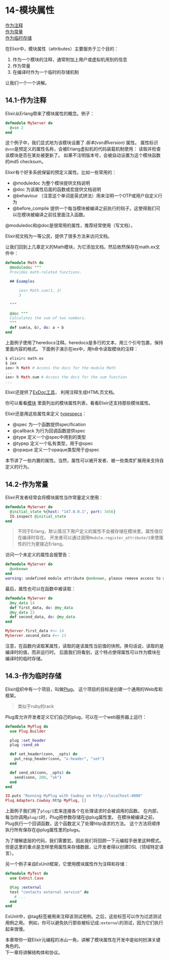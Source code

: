 14-模块属性
===========
[作为注释](#141-%E4%BD%9C%E4%B8%BA%E6%B3%A8%E9%87%8A)    
[作为常量](#142-%E4%BD%9C%E4%B8%BA%E5%B8%B8%E9%87%8F)    
[作为临时存储](#143-%E4%BD%9C%E4%B8%BA%E4%B8%B4%E6%97%B6%E5%AD%98%E5%82%A8)    

在Elixir中，模块属性（attributes）主要服务于三个目的：
  1. 作为一个模块的注释，通常附加上用户或虚拟机用到的信息
  2. 作为常量
  3. 在编译时作为一个临时的存储机制

让我们一个一个讲解。

## 14.1-作为注释
Elixir从Erlang带来了模块属性的概念。例子：
```elixir
defmodule MyServer do
  @vsn 2
end
```  

这个例子中，我们显式地为该模块设置了 _版本(vsn即version)_ 属性。
属性标识```@vsn```是预定义的属性名称，会被Erlang虚拟机的代码装载机制使用：
读取并检查该模块是否在某处被更新了。
如果不注明版本号，会被自动设置为这个模块函数的md5 checksum。

Elixir有个好多系统保留的预定义属性。比如一些常用的：
  - @moduledoc
    为整个模块提供文档说明
  - @doc
    为该属性后面的函数或宏提供文档说明
  - @behaviour
    （注意这个单词是英式拼法）用来注明一个OTP或用户自定义行为
  - @before_compile
    提供一个每当模块被编译之前执行的钩子。这使得我们可以在模块被编译之前往里面注入函数。

@moduledoc和@doc是很常用的属性，推荐经常使用（写文档）。

Elixir视文档为一等公民，提供了很多方法来访问文档。

让我们回到上几章定义的Math模块，为它添加文档，然后依然保存在math.ex文件中：
```elixir
defmodule Math do
  @moduledoc """
  Provides math-related functions.

  ## Examples

      iex> Math.sum(1, 2)
      3

  """

  @doc """
  Calculates the sum of two numbers.
  """
  def sum(a, b), do: a + b
end
```

上面例子使用了heredocs注释。heredocs是多行的文本，用三个引号包裹，保持里面内容的格式。
下面例子演示在iex中，用h命令读取模块的注释：
```elixir
$ elixirc math.ex
$ iex
iex> h Math # Access the docs for the module Math
...
iex> h Math.sum # Access the docs for the sum function
...
```

Elixir还提供了[ExDoc工具](https://github.com/elixir-lang/ex_doc)，
利用注释生成HTML页文档。

你可以看看[模块](http://elixir-lang.org/docs/stable/elixir/Module.html)
里面列出的模块属性列表，看看Elixir还支持那些模块属性。

Elixir还是用这些属性来定义
[typespecs](http://elixir-lang.org/docs/stable/elixir/Kernel.Typespec.html)：
  - @spec
    为一个函数提供specification
  - @callback
    为行为回调函数提供spec
  - @type
    定义一个@spec中用到的类型
  - @typep
    定义一个私有类型，用于@spec
  - @opaque
    定义一个opaque类型用于@spec

本节讲了一些内置的属性。当然，属性可以被开发者、被一些类库扩展用来支持自定义的行为。

## 14.2-作为常量
Elixir开发者经常会将模块属性当作常量定义使用：
```elixir
defmodule MyServer do
  @initial_state %{host: "147.0.0.1", port: 3456}
  IO.inspect @initial_state
end
```

>不同于Erlang，默认情况下用户定义的属性不会被存储在模块里。属性值仅在编译时存在。
开发者可以通过调用```Module.register_attribute/3```来使属性的行为更接近Erlang。

访问一个未定义的属性会报警告：
```elixir
defmodule MyServer do
  @unknown
end
warning: undefined module attribute @unknown, please remove access to @unknown or explicitly set it to nil before access
```

最后，属性也可以在函数中被读取：
```elixir
defmodule MyServer do
  @my_data 14
  def first_data, do: @my_data
  @my_data 13
  def second_data, do: @my_data
end

MyServer.first_data #=> 14
MyServer.second_data #=> 13
```

注意，在函数内读取某属性，读取的是该属性当前值的快照。换句话说，读取的是编译时的值，而非运行时。
后面我们将看到，这个特点使得属性可以作为模块在编译时的临时存储。

## 14.3-作为临时存储
Elixir组织中有一个项目，叫做[Plug](https://github.com/elixir-lang/plug)。
这个项目的目标是创建一个通用的Web库和框架。

>类似于ruby的rack

Plug库允许开发者定义它们自己的plug，可以在一个web服务器上运行：
```elixir
defmodule MyPlug do
  use Plug.Builder

  plug :set_header
  plug :send_ok

  def set_header(conn, _opts) do
    put_resp_header(conn, "x-header", "set")
  end

  def send_ok(conn, _opts) do
    send(conn, 200, "ok")
  end
end

IO.puts "Running MyPlug with Cowboy on http://localhost:4000"
Plug.Adapters.Cowboy.http MyPlug, []
```

上面例子我们用了```plug/1```宏来连接各个在处理请求时会被调用的函数。
在内部，每当你调用```plug/1```时，Plug把参数存储在@plug属性里。
在模块被编译之前，Plug执行一个回调函数，这个函数定义了处理http请求的方法。
这个方法将顺序执行所有保存在@plug属性里的plugs。

为了理解底层的代码，我们需要宏。因此我们将回顾一下元编程手册里这种模式。
但是这里的重点是怎样使用属性来存储数据，让开发者得以创建DSL（领域特定语言）。

另一个例子来自ExUnit框架，它使用模块属性作为注释和存储：
```elixir
defmodule MyTest do
  use ExUnit.Case

  @tag :external
  test "contacts external service" do
    # ...
  end
end
```

ExUnit中，@tag标签被用来注释该测试用例。之后，这些标签可以作为过滤测试用例之用。
例如，你可以避免执行那些被标记成```:external```的测试，因为它们执行起来很慢。

本章带你一窥Elixir元编程的冰山一角，讲解了模块属性在开发中是如何扮演关键角色的。   
下一章将讲解结构体和协议。
